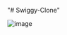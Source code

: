 "# Swiggy-Clone" 

![image](https://github.com/Pratik1Mundhe/Swiggy-Clone/assets/82946330/a4908669-19f0-400b-9fc3-3dfb569bf4bb)
